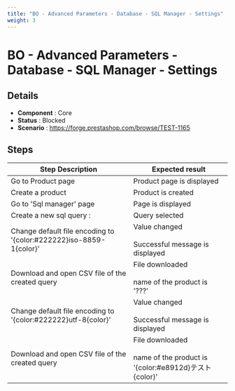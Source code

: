 ```yaml
---
title: "BO - Advanced Parameters - Database - SQL Manager - Settings"
weight: 3
---
```


# BO - Advanced Parameters - Database - SQL Manager - Settings
## Details
* **Component** : Core
* **Status** : Blocked
* **Scenario** : https://forge.prestashop.com/browse/TEST-1165

## Steps
| Step Description | Expected result |
| ----- | ----- |
| Go to Product page | Product page is displayed |
| Create a product | Product is created |
| Go to 'Sql manager' page | Page is displayed |
| Create a new sql query : | Query selected |
| Change default file encoding to '{color:#222222}iso-8859-1{color}' | Value changed<br><br>Successful message is displayed |
| Download and open CSV file of the created query | File downloaded<br><br>name of the product is '???' |
| Change default file encoding to '{color:#222222}utf-8{color}' | Value changed<br><br>Successful message is displayed |
| Download and open CSV file of the created query | File downloaded<br><br>name of the product is '{color:#e8912d}テスト{color}' |